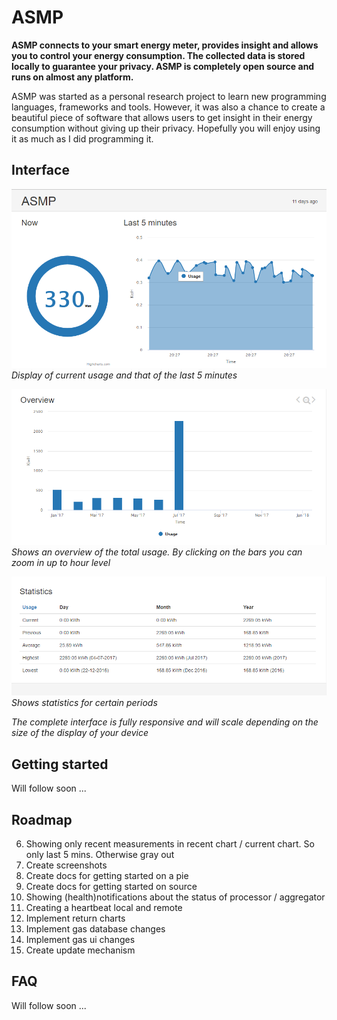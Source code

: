 # ASMP
**ASMP connects to your smart energy meter, provides insight and allows you to control your energy consumption. The collected data is stored locally to guarantee your privacy. ASMP is completely open source and runs on almost any platform.**

ASMP was started as a personal research project to learn new programming languages, frameworks and tools. However, it was also a chance to create a beautiful piece of software that allows users to get insight in their energy consumption without giving up their privacy. Hopefully you will enjoy using it as much as I did programming it. 

## Interface

![Desktop Interface screenshot 1](/doc/screenshots/interface/interface_sh1.png)
*Display of current usage and that of the last 5 minutes*

![Interface screenshot 2](/doc/screenshots/interface/interface_sh2.png)
*Shows an overview of the total usage. By clicking on the bars you can zoom in up to hour level*

![Interface screenshot 3](/doc/screenshots/interface/interface_sh3.png)
*Shows statistics for certain periods*

*The complete interface is fully responsive and will scale depending on the size of the display of your device*

## Getting started
Will follow soon ...

## Roadmap
6. Showing only recent measurements in recent chart / current chart. So only last 5 mins. Otherwise gray out
6. Create screenshots
8. Create docs for getting started on a pie
9. Create docs for getting started on source
10. Showing (health)notifications about the status of processor / aggregator
11. Creating a heartbeat local and remote
12. Implement return charts
13. Implement gas database changes
14. Implement gas ui changes
15. Create update mechanism

## FAQ
Will follow soon ...
